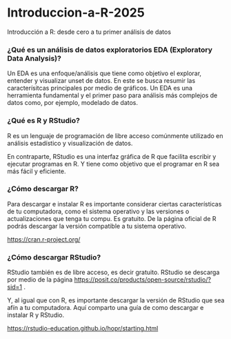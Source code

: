 # Introduccion-a-R-2025
Introducción a R: desde cero a tu primer análisis de datos 

### ¿Qué es un análisis de datos exploratorios EDA (Exploratory Data Analysis)?

Un EDA es una enfoque/análisis que tiene como objetivo el explorar, entender y visualizar unset de datos. En este se busca resumir las caracterísitcas principales por medio de gráficos. 
Un EDA es una herramienta fundamental y el primer paso para análisis más complejos de datos como, por ejemplo, modelado de datos.

### ¿Qué es R y RStudio?

R es un lenguaje de programación de libre acceso comúnmente utilizado en análisis estadístico y visualización de datos. 

En contraparte, RStudio es una interfaz gráfica de R que facilita escribir y ejecutar programas en R. Y tiene como objetivo que el programar en R sea más fácil y eficiente. 

### ¿Cómo descargar R? 

Para descargar e instalar R es importante considerar ciertas características de tu computadora, como el sistema operativo y las versiones o actualizaciones que tenga tu compu. Es gratuito. 
De la página oficial de R podrás descargar la versión compatible a tu sistema operativo. 

https://cran.r-project.org/ 

### ¿Cómo descargar RStudio?

RStudio también es de libre acceso, es decir gratuito.
RStudio se descarga por medio de la página https://posit.co/products/open-source/rstudio/?sid=1 .

Y, al igual que con R, es importante descargar la versión de RStudio que sea afín a tu computadora. 
Aquí comparto una guía de como descargar e instalar R y RStudio. 

https://rstudio-education.github.io/hopr/starting.html

